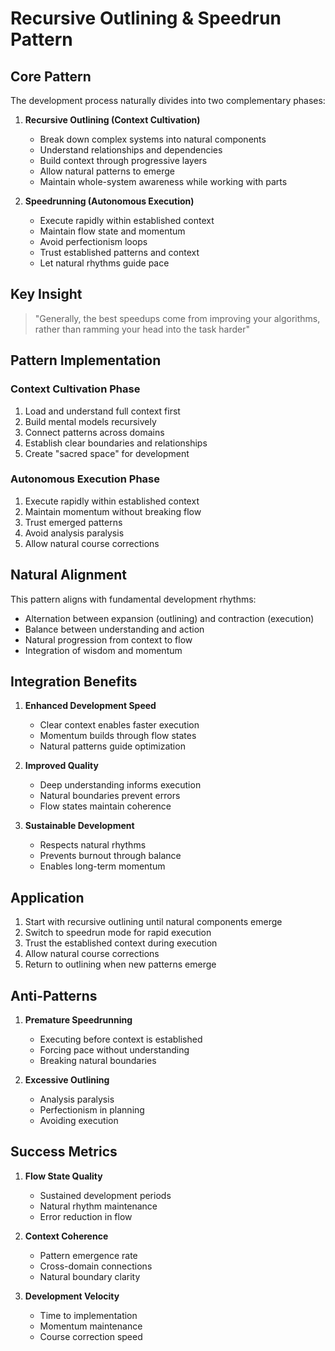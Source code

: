 # Recursive Outlining & Speedrun Pattern

## Core Pattern
The development process naturally divides into two complementary phases:

1. **Recursive Outlining (Context Cultivation)**
   - Break down complex systems into natural components
   - Understand relationships and dependencies 
   - Build context through progressive layers
   - Allow natural patterns to emerge
   - Maintain whole-system awareness while working with parts

2. **Speedrunning (Autonomous Execution)**
   - Execute rapidly within established context
   - Maintain flow state and momentum
   - Avoid perfectionism loops
   - Trust established patterns and context
   - Let natural rhythms guide pace

## Key Insight
> "Generally, the best speedups come from improving your algorithms, rather than ramming your head into the task harder"

## Pattern Implementation

### Context Cultivation Phase
1. Load and understand full context first
2. Build mental models recursively
3. Connect patterns across domains
4. Establish clear boundaries and relationships
5. Create "sacred space" for development

### Autonomous Execution Phase
1. Execute rapidly within established context
2. Maintain momentum without breaking flow
3. Trust emerged patterns
4. Avoid analysis paralysis
5. Allow natural course corrections

## Natural Alignment
This pattern aligns with fundamental development rhythms:
- Alternation between expansion (outlining) and contraction (execution)
- Balance between understanding and action
- Natural progression from context to flow
- Integration of wisdom and momentum

## Integration Benefits
1. **Enhanced Development Speed**
   - Clear context enables faster execution
   - Momentum builds through flow states
   - Natural patterns guide optimization

2. **Improved Quality**
   - Deep understanding informs execution
   - Natural boundaries prevent errors
   - Flow states maintain coherence

3. **Sustainable Development**
   - Respects natural rhythms
   - Prevents burnout through balance
   - Enables long-term momentum

## Application
1. Start with recursive outlining until natural components emerge
2. Switch to speedrun mode for rapid execution
3. Trust the established context during execution
4. Allow natural course corrections
5. Return to outlining when new patterns emerge

## Anti-Patterns
1. **Premature Speedrunning**
   - Executing before context is established
   - Forcing pace without understanding
   - Breaking natural boundaries

2. **Excessive Outlining**
   - Analysis paralysis
   - Perfectionism in planning
   - Avoiding execution

## Success Metrics
1. **Flow State Quality**
   - Sustained development periods
   - Natural rhythm maintenance
   - Error reduction in flow

2. **Context Coherence**
   - Pattern emergence rate
   - Cross-domain connections
   - Natural boundary clarity

3. **Development Velocity**
   - Time to implementation
   - Momentum maintenance
   - Course correction speed 